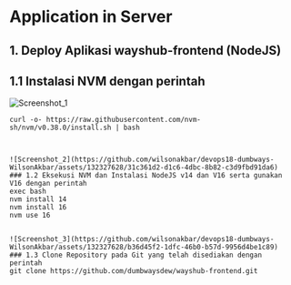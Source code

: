 # Application in Server
  ## 1. Deploy Aplikasi wayshub-frontend (NodeJS)
  ## 1.1 Instalasi NVM dengan perintah

  ![Screenshot_1](https://github.com/wilsonakbar/devops18-dumbways-WilsonAkbar/assets/132327628/f7b45678-f210-404b-a700-278dbaa7b373)

    curl -o- https://raw.githubusercontent.com/nvm-sh/nvm/v0.38.0/install.sh | bash
  
  
  
    ![Screenshot_2](https://github.com/wilsonakbar/devops18-dumbways-WilsonAkbar/assets/132327628/31c361d2-d1c6-4dbc-8b82-c3d9fbd91da6)
    ### 1.2 Eksekusi NVM dan Instalasi NodeJS v14 dan V16 serta gunakan V16 dengan perintah
    exec bash
    nvm install 14
    nvm install 16
    nvm use 16
  
  
    ![Screenshot_3](https://github.com/wilsonakbar/devops18-dumbways-WilsonAkbar/assets/132327628/b36d45f2-1dfc-46b0-b57d-9956d4be1c89)
    ### 1.3 Clone Repository pada Git yang telah disediakan dengan perintah
    git clone https://github.com/dumbwaysdew/wayshub-frontend.git
